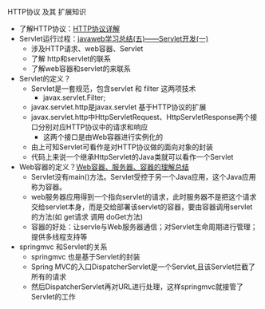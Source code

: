 HTTP协议 及其 扩展知识

* 了解HTTP协议：[HTTP协议详解](http://blog.51cto.com/13570193/2108347)
* Servlet运行过程：[javaweb学习总结(五)——Servlet开发(一)](https://www.cnblogs.com/xdp-gacl/p/3760336.html)
  * 涉及HTTP请求、web容器、Servlet
  * 了解 http和servlet的联系
  * 了解web容器和servlet的来联系
* Servlet的定义？
  * Servlet是一套规范，包含servlet 和 filter 这两项技术
    * javax.servlet.Filter;
  * javax.servlet.http是javax.servlet 基于HTTP协议的扩展
  * javax.servlet.http中HttpServletRequest、HttpServletResponse两个接口分别对应HTTP协议中的请求和响应
    * 这两个接口是由Web容器进行实例化的
  * 由上可知Servlet可看作是对HTTP协议做的面向对象的封装
  * 代码上来说一个继承HttpServlet的Java类就可以看作一个Servlet
* Web容器的定义？[Web容器、服务器、容器的理解总结](https://www.cnblogs.com/leiqiannian/p/7797188.html)
  * Servlet没有main()方法。Servlet受控于另一个Java应用，这个Java应用称为容器。
  * web服务器应用得到一个指向servlet的请求，此时服务器不是把这个请求交给servlet本身，而是交给部署该servlet的容器，要由容器调用servlet的方法(如 get请求 调用 doGet方法)
  * 容器的好处：让servle与Web服务器通信；对Servlet生命周期进行管理；提供多线程支持等
* springmvc 和Servlet的关系
  * springmvc 也是基于Servlet的封装
  * Spring MVC的入口DispatcherServlet是一个Servlet,且该Servlet拦截了所有的请求
  * 然后DispatcherServlet再对URL进行处理，这样springmvc就接管了Servlet的工作

